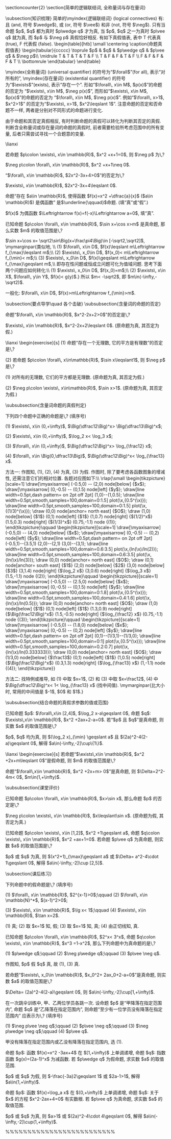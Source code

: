   \sectioncounter{2}
  \section{简单的逻辑联结词, 全称量词与存在量词}
</p>

<p>
  \subsection{知识梳理}
  简单的\myindex{逻辑联结词} (logical connectives) 有: 且 (and, 符号 $\wedge$), 或 (or, 符号 $\vee$) 和非 (not, 符号 $\neg$). 
  只有当命题 $p$, $q$ 都为真时 $p\wedge q$ 才为真, 当 $p$, $q$ 之一为真时 
  $p\vee q$ 就为真, 而 $p$ 与 $\neg p$ 真假恰好相反. 
  有如下真假值表, 表中 T 代表真 (true), F 代表假 (false).
  \begin{table}[htb]
    \small
    \centering
    \caption{命题真假值表}
    \begin{tabular}{ccccc}
      \toprule
      $p$ & $q$ & $p\wedge q$ & $p\vee q$ & $\neg p$\\
      \midrule
      T & T & T & T & F \\
      T & F & F & T & F \\
      F & F & F & F & T \\
      \bottomrule
    \end{tabular}
  \end{table}
</p>

<p>
  \myindex{全称量词} (universal quantifier) 的符号为“$\forall$”(for all), 表示“对所有的”, 
  \myindex{存在量词} (existential quantifier) 的符号为“$\exists$”(exists), 表示“存在一个”.
  形如“$\forall\, x\in M$, $p(x)$”的命题的否定为 
 “$\exists\, x\in M$, $\neg p(x)$”, 
  而形如“$\exists\, x\in M$, $p(x)$”的命题的否定为 
 “$\forall\, x\in M$, $\neg p(x)$”. 例如“$\forall\, x>1$, $x^2>1$”
  的否定为“$\exists\, x>1$, $x^2\leqslant 1$”. 注意命题的否定和否命题不一样, 
  两者是分别对不同形式的命题进行变化.
</p>

<p>
  由于命题和其否定真假相反, 有时判断命题的真假可以转化为判断其否定的真假. 判断含全称量词或存在量词的命题的真假时, 前者需要检验所考虑范围中的所有变量, 后者只需尝试寻找一个合题意的变量.
</p>

<p>
  \lianxi
  <myexercise>
    <p>    若命题 $p\colon \exists\, x\in \mathbb{R}$, $x^2 +x+1=0$, 
    则 $\neg p$ 为\,?
  </p>
</myexercise>
</p>

<p>
  <mysolution>
    <p>
    $\neg p\colon \forall\, x\in \mathbb{R}$, $x^2 +x+1\neq 0$.
  </p>
</mysolution>
</p>

<p>
  <myexercise>
    <p>   “$\forall\, x\in \mathbb{R}$, $2x^2-3x+4>0$”的否定为\,?
  </p>
</myexercise>
</p>

<p>
  <mysolution>
    <p>
    $\exists\, x\in \mathbb{R}$, $2x^2-3x+4\leqslant 0$.
  </p>
</mysolution>
</p>

<p>
  <myexercise>
    <p>    命题“存在 $a\in \mathbb{R}$, 
    使得函数 $f(x)=x^2 +\dfrac{a}{x}$ ($a\in \mathbb{R}$) 是偶函数”
    是$\underline{\qquad}$命题. (填“真”或“假”.)
  </p>
</myexercise>
</p>

<p>
  <mysolution>
    <p>
    $f(x)$ 为偶函数 $\Leftrightarrow f(x)=f(-x)\Leftrightarrow a=0$, 填“真”.
  </p>
</mysolution>
</p>

<p>
  <myexercise>
    <p>    已知命题 $p\colon \forall\, x\in \mathbb{R}$, $\sin x+\cos x>m$ 是真命题,
    那么实数 $m$ 的取值范围是\,?
  </p>
</myexercise>
</p>

<p>
  <mysolution>
    <p>
    $\sin x+\cos x= \sqrt2\sin\Big(x+\frac\pi4\Big)\in [-\sqrt2,\sqrt2]$, 
    \mymarginpar{类似地, \\
      (1) $\forall\, x\in D$, $f(x)\leqslant m\Leftrightarrow f_{\max}\leqslant m$;\\
      (2) $\exists\, x_0\in D$, $f(x_0)< m\Leftrightarrow f_{\min}< m$;\\
      (3) $\exists\, x_0\in D$, $f(x)\geqslant m\Leftrightarrow f_{\max}\geqslant m$,\\
      即存在性问题或恒成立问题可化为值域问题. 思考下面两个问题应如何转化:\\
      (1) $\exists\, x_0\in D$, $f(x_0)=m$;\\
      (2) $\exists\, x\in X$, $\forall\, y\in Y$, $f(x)< g(y)$.}
    所以 $m< -\sqrt2$, 即 $m\in(-\infty,-\sqrt2)$.
</p>

<p>
    一般化: $\forall\, x\in D$, $f(x)>m\Leftrightarrow f_{\min}>m$.
  </p>
</mysolution>
</p>

<p>
  \subsection{要点导学\quad 各个击破}
  \subsubsection{含量词的命题的否定}
  <span id="example-"></span>
<myexample>
    <p>
    命题“$\forall\, x\in \mathbb{R}$, $x^2-2x+2>0$”的否定是\,?
  </p>
</myexample>
</p>

<p>
  <mysolution>
    <p>
    $\exists\, x\in \mathbb{R}$, $x^2-2x+2\leqslant 0$. (原命题为真, 其否定为假.)
  </p>
</mysolution>
</p>

<p>
  \lianxi
  \begin{exercise}[s]
    (1) 命题“存在一个无理数, 它的平方是有理数”的否定是\,?
</p>

<p>
    (2) 若命题 $p\colon \forall\, x\in\mathbb{R}$, $\sin x\leqslant1$, 
    则 $\neg p$ 是\,?
  </p>
</myexercise>
</p>

<p>
  <mysolution>
    <p>
    (1) 对所有的无理数, 它们的平方都是无理数. (原命题为真, 其否定为假.)
</p>

<p>
    (2) $\neg p\colon \exists\, x\in\mathbb{R}$, $\sin x>1$. (原命题为真, 其否定为假.)
  </p>
</mysolution>
</p>

<p>
  \subsubsection{含量词命题的真假判定}
  <span id="example-"></span>
<myexample>
    <p>
    下列四个命题中正确的命题是\,? (填序号)
</p>

<p>
    (1) $\exists\, x\in (0,+\infty)$, 
      $\Big(\dfrac12\Big)^x> \Big(\dfrac13\Big)^x$;
</p>

<p>
    (2) $\exists\, x\in (0,+\infty)$, $\log_2 x< \log_3 x$;
</p>

<p>
    (3) $\forall\, x\in (0,+\infty)$, $\Big(\dfrac12\Big)^x> \log_{\frac12} x$;
</p>

<p>
    (4) $\forall\, x\in \Big(0,\dfrac13\Big)$, 
      $\Big(\dfrac12\Big)^x< \log_{\frac13} x$.
  </p>
</myexample>
</p>

<p>
  <mysolution>
    <p>
    方法一: 作图知, (1), (2), (4) 为真, (3) 为假. 作图时, 除了要考虑各函数图象的增减性, 还需注意它们的相对位置. 各题对应图如下:\\
    \rlap{\small
    \begin{tikzpicture}[scale=1]
      \draw[\myaxisarrow] (-0.5,0) -- (2,0) node[below] {$x$};
      \draw[\myaxisarrow] (0,-0.5) -- (0,1.5) node[left] {$y$};
      \draw[line width=0.5pt,dash pattern= on 2pt off 2pt] 
        (1,0)--(1,0.5);
      \draw[line width=0.5pt,smooth,samples=100,domain=0:1.5] 
        plot(\x,{0.5^(\x)});
      \draw[line width=0.5pt,smooth,samples=100,domain=0:1.5] 
        plot(\x,{(1/3)^(\x)});
      \draw (0,0) node[anchor= north east] {$O$};
      \draw (1,0) node[below] {$1$} (0,1) node[left] {$1$}
        (1,0.7) node[right] {$(1/2)^x$}
        (1.5,0.3) node[right] {$(1/3)^x$}
        (0.75,-1.1) node {(1)};      
    \end{tikzpicture}\qquad
    \begin{tikzpicture}[scale=1]
      \draw[\myaxisarrow] (-0.5,0) -- (4,0) node[below] {$x$};
      \draw[\myaxisarrow] (0,-0.5) -- (0,2) node[left] {$y$};
      \draw[line width=0.5pt,dash pattern= on 2pt off 2pt] 
        (-0.5,1)--(3.5,1) (2,0)--(2,1) (3,0)--(3,1);
      \draw[line width=0.5pt,smooth,samples=100,domain=0.6:3.5] 
        plot(\x,{ln(\x)/ln(2)});
      \draw[line width=0.5pt,smooth,samples=100,domain=0.6:3.5] 
        plot(\x,{ln(\x)/ln(3)});
      \draw (0,0) node[anchor= north east] {$O$};
      \draw (0,1) node[anchor= south east] {$1$} (2,0) node[below] {$2$} 
        (3,0) node[below] {$3$} 
        (3,1.4) node[right] {$\log_2 x$}
        (3,0.6) node[right] {$\log_3 x$}
        (1.5,-1.1) node {(2)};      
    \end{tikzpicture}\qquad
    \begin{tikzpicture}[scale=1]
      \draw[\myaxisarrow] (-0.5,0) -- (2.5,0) node[below] {$x$};
      \draw[\myaxisarrow] (0,-0.5) -- (0,1.5) node[left] {$y$};
      \draw[line width=0.5pt,smooth,samples=100,domain=0:1.8] 
        plot(\x,{0.5^(\x)});
      \draw[line width=0.5pt,smooth,samples=100,domain=0.4:1.6] 
        plot(\x,{ln(\x)/ln(0.5)});
      \draw (0,0) node[anchor= north east] {$O$};
      \draw (1,0) node[below] {$1$} (0,1) node[left] {$1$}
        (1.3,0.9) node[right] {$\Big(\frac12\Big)^x$}
        (1.5,-0.5) node[right] {$\log_{\frac12} x$}
        (0.75,-1.1) node {(3)};      
    \end{tikzpicture}\qquad
    \begin{tikzpicture}[scale=1]
      \draw[\myaxisarrow] (-0.5,0) -- (1.8,0) node[below] {$x$};
      \draw[\myaxisarrow] (0,-0.5) -- (0,2) node[left] {$y$};
      \draw[line width=0.5pt,dash pattern= on 2pt off 2pt] 
        (0,1)--(1/3,1)--(1/3,0);
      \draw[line width=0.5pt,smooth,samples=100,domain=0:1] 
        plot(\x,{0.5^(\x)});
      \draw[line width=0.5pt,smooth,samples=100,domain=0.2:0.7] 
        plot(\x,{ln(\x)/ln(0.333333)});
      \draw (0,0) node[anchor= north east] {$O$};
      \draw (1/3,0) node[below] {$\frac13$} (0,1) node[left] {$1$}
        (1,0.5) node[right] {$\Big(\frac12\Big)^x$}
        (0.3,1.3) node[right] {$\log_{\frac13} x$}
        (1,-1.1) node {(4)};      
    \end{tikzpicture}}
</p>

<p>
    方法二: 找特例或推导, 如 (1) 中取 $x=1$, (2) 和 (3) 中取 $x=\frac12$, (4) 中  $\Big(\dfrac12\Big)^x< 1< \log_{\frac13} x$ (找中间值).
    \mymarginpar{比大小时, 常用的中间值是 $-1$, $0$ 和 $1$.}
  </p>
</mysolution>
</p>

<p>
  \subsubsection{结合命题的真假求参数的值或范围}
  <span id="example-"></span>
<myexample>
    <p>
    已知命题 $p$: $\forall\,x\in [2,4]$, $\log_2 x-a\geqslant 0$, 
    命题 $q$: $\exists\,x\in \mathbb{R}$, $x^2 +2ax+2-a=0$. 
    若“$p$ 且 $q$”是真命题, 则实数 $a$ 的取值范围是\,?
  </p>
</myexample>
</p>

<p>
  <mysolution>
    <p>
    $p$, $q$ 均为真, 则 $(\log_2 x)_{\min} \geqslant a$ 且 $(2a)^2-4(2-a)\geqslant 0$, 解得 $a\in(-\infty,-2]\cup\{1\}$.
  </p>
</mysolution>
</p>

<p>
  \lianxi
  \begin{exercise}[s]
    若命题“$\exists\,x\in \mathbb{R}$, $x^2 +2x+m\leqslant 0$”是假命题, 
    则 $m$ 的取值范围是\,?
  </p>
</myexercise>
</p>

<p>
  <mysolution>
    <p>
    命题“$\forall\,x\in \mathbb{R}$, $x^2 +2x+m> 0$”是真命题, 则 $\Delta=2^2-4m< 0$, $m\in(1,+\infty)$.
  </p>
</mysolution>
</p>

<p>
  \subsubsection{课堂评价}
  <myexercise>
    <p>    已知命题 $p\colon \forall\, x\in \mathbb{R}$, $x>\sin x$, 
    那么命题 $p$ 的否定是\,?
  </p>
</myexercise>
</p>

<p>
  <mysolution>
    <p>
    $\neg p\colon \exists\, x\in \mathbb{R}$, $x\leqslant\sin x$. (原命题为假, 其否定为真.)
  </p>
</mysolution>
</p>

<p>
  <myexercise>
    <p>    已知命题 $p\colon \exists\, x\in [1,2]$, $x^2 +1\geqslant a$, 
    命题 $q\colon \exists\, x\in \mathbb{R}$, $x^2 +ax+1=0$. 
    若命题 $p\vee q$ 为真命题, 则实数 $a$ 的取值范围是\,?
  </p>
</myexercise>
</p>

<p>
  <mysolution>
    <p>
    $p$ 或 $q$ 为真, 则 $(x^2+1)_{\max}\geqslant a$ 或 $\Delta= a^2-4\cdot 1\geqslant 0$, 解得 $a\in(-\infty,-2]\cup [2,5]$.
  </p>
</mysolution>
</p>

<p>
  \subsection{课后练习}
  <myexercise>
    <p>    下列命题中的假命题是\,? (填序号)
</p>

<p>
    (1) $\forall\, x\in \mathbb{R}$, $2^{x-1}>0$;\qquad
    (2) $\forall\, x\in \mathbb{N}^*$, $(x-1)^2>0$;
</p>

<p>
    (3) $\exists\, x\in \mathbb{R}$, $\lg x< 1$;\qquad 
    (4) $\exists\, x\in \mathbb{R}$, $\tan x=2$.
  </p>
</myexercise>
</p>

<p>
  <mysolution>
    <p>
    (1) 真; (2) 取 $x=1$ 知, 假; (3) 取 $x=1$ 知, 真; (4) 由正切线知, 真.
  </p>
</mysolution>
</p>

<p>
  <myexercise>
    <p>    已知命题 $p\colon \forall\, x\in \mathbb{R}$, $2^x< 3^x$,
    命题 $q\colon \exists\, x\in \mathbb{R}$, $x^3 =1-x^2$,
    那么下列命题中为真命题的是\,?
</p>

<p>
    (1) $p\wedge q$;\qquad (2) $\neg p\wedge q$;\qquad
    (3) $p\vee \neg q$.
  </p>
</myexercise>
</p>

<p>
  <mysolution>
    <p>
    作图知, $p$ 假 $q$ 真, 故 (1), (3) 真.
  </p>
</mysolution>
</p>

<p>
  <myexercise>
    <p>    若命题“$\exists\, x_0\in \mathbb{R}$, $x_0^2+ 2ax_0+2-a=0$”是真命题,
    则实数 $a$ 的取值范围是\,?
  </p>
</myexercise>
</p>

<p>
  <mysolution>
    <p>
    $\Delta= (2a)^2-4(2-a)\geqslant 0$, 则 $a\in(-\infty,-2]\cup[1,+\infty)$.
  </p>
</mysolution>
</p>

<p>
  <myexercise>
    <p>    在一次跳伞训练中, 甲、乙两位学员各跳一次. 设命题 $p$ 是“甲降落在指定范围内”,
    命题 $q$ 是“乙降落在指定范围内”, 则命题“至少有一位学员没有降落在指定范围内”
    应表示为\,? (填序号)
</p>

<p>
    (1) $\neg p\vee \neg q$;\qquad (2) $p\vee \neg q$;\qquad
    (3) $\neg p\wedge \neg q$;\qquad (4) $p\vee q$.
  </p>
</myexercise>
</p>

<p>
  <mysolution>
    <p>
    甲没有降落在指定范围内或乙没有降落在指定范围内, 选 (1).
  </p>
</mysolution>
</p>

<p>
  <myexercise>
    <p>    命题 $p$: 函数 $f(x)=x^2 -3ax+4$ 在 $[1,+\infty)$ 上单调递增,
    命题 $q$: 指数函数 $g(x)=(2a-1)^x$ 为减函数. 若 $p\wedge q$ 为假命题,
    求实数 $a$ 的取值范围.
  </p>
</myexercise>
</p>

<p>
  <mysolution>
    <p>
    $p$ 或 $q$ 为假, 则 $-\frac{-3a}2\geqslant 1$ 或 $2a-1>1$, 解得 $a\in(1,+\infty)$.
  </p>
</mysolution>
</p>

<p>
  <myexercise>
    <p>    命题 $p$: 函数 $f(x)=\log_a x$ 在 $(0,+\infty)$ 上单调递增, 
    命题 $q$: 关于 $x$ 的方程 $x^2-2ax+4=0$ 有实数根.
    若 $p\vee q$ 为真命题, 求实数 $a$ 的取值范围.
  </p>
</myexercise>
</p>

<p>
  <mysolution>
    <p>
    $p$ 或 $q$ 为真, 则 $a>1$ 或 $(2a)^2-4\cdot 4\geqslant 0$, 解得 $a\in(-\infty,-2]\cup(1,+\infty)$.
  </p>
</mysolution>
</p>

<p>
%%%%%%%%%%%%%%%%%%%%%%%%%